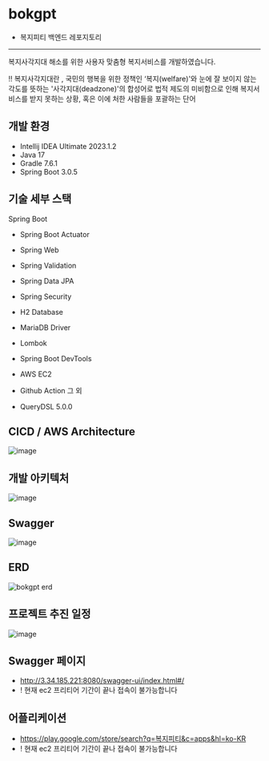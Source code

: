 # bokgpt
* 복지피티 백엔드 레포지토리

---
복지사각지대 해소를 위한 사용자 맞춤형 복지서비스를 개발하였습니다. 

!! 복지사각지대란 , 국민의 행복을 위한 정책인 ‘복지(welfare)'와 눈에 잘 보이지 않는 각도를 뜻하는 '사각지대(deadzone)'의 합성어로 법적 제도의 미비함으로 인해 복지서비스를 받지 못하는 상황, 혹은 이에 처한 사람들을 포괄하는 단어

## 개발 환경

* Intellij IDEA Ultimate 2023.1.2
* Java 17
* Gradle 7.6.1
* Spring Boot 3.0.5
## 기술 세부 스택

Spring Boot

* Spring Boot Actuator
* Spring Web
* Spring Validation
* Spring Data JPA
* Spring Security
* H2 Database
* MariaDB Driver
* Lombok
* Spring Boot DevTools
* AWS EC2
* Github Action
그 외

* QueryDSL 5.0.0

## CICD / AWS Architecture
![image](https://github.com/GGHDMS/bokgpt/assets/79968994/81ab196e-b1a0-4781-8239-053f554ff63f)

## 개발 아키텍처 
![image](https://github.com/GGHDMS/bokgpt/assets/79968994/4169b6a5-4ac2-4889-b4ce-d08048c98b6b)

## Swagger
![image](https://github.com/GGHDMS/bokgpt/assets/79968994/0899a188-482d-4e5c-9c7c-7ff975a3dcee)

## ERD
![bokgpt erd](https://github.com/GGHDMS/bokgpt/assets/48712043/63f8aa02-cb4e-4801-b830-5dc0ffc3f7d8)

## 프로젝트 추진 일정 
![image](https://github.com/GGHDMS/bokgpt/assets/79968994/9877edc1-afd7-42a2-82bb-70bb95f208fc)

## Swagger 페이지
* http://3.34.185.221:8080/swagger-ui/index.html#/
* ! 현재 ec2 프리티어 기간이 끝나 접속이 불가능합니다 

## 어플리케이션
* https://play.google.com/store/search?q=복지피티&c=apps&hl=ko-KR
* ! 현재 ec2 프리티어 기간이 끝나 접속이 불가능합니다 

